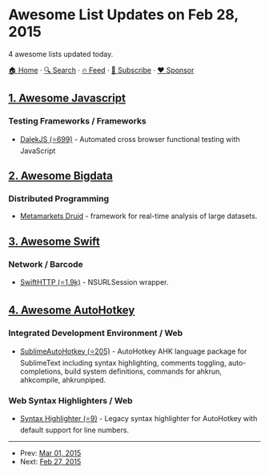# Awesome List Updates on Feb 28, 2015

4 awesome lists updated today.

[🏠 Home](/README.md) · [🔍 Search](https://www.trackawesomelist.com/search/) · [🔥 Feed](https://www.trackawesomelist.com/rss.xml) · [📮 Subscribe](https://trackawesomelist.us17.list-manage.com/subscribe?u=d2f0117aa829c83a63ec63c2f&id=36a103854c) · [❤️  Sponsor](https://github.com/sponsors/theowenyoung)



## [1. Awesome Javascript](/content/sorrycc/awesome-javascript/README.md)

### Testing Frameworks / Frameworks

*   [DalekJS (⭐699)](https://github.com/dalekjs/dalek) - Automated cross browser functional testing with JavaScript

## [2. Awesome Bigdata](/content/newTendermint/awesome-bigdata/README.md)

### Distributed Programming

*   [Metamarkets Druid](http://druid.io/) - framework for real-time analysis of large datasets.

## [3. Awesome Swift](/content/matteocrippa/awesome-swift/README.md)

### Network / Barcode

*   [SwiftHTTP (⭐1.9k)](https://github.com/daltoniam/SwiftHTTP) - NSURLSession wrapper.

## [4. Awesome AutoHotkey](/content/ahkscript/awesome-AutoHotkey/README.md)

### Integrated Development Environment / Web

*   [SublimeAutoHotkey (⭐205)](https://github.com/ahkscript/SublimeAutoHotkey) - AutoHotkey AHK language package for SublimeText including syntax highlighting, comments toggling, auto-completions, build system definitions, commands for ahkrun, ahkcompile, ahkrunpiped.

### Web Syntax Highlighters / Web

*   [Syntax Highlighter (⭐9)](https://github.com/aviaryan/highlighter-ahk-zenburn) - Legacy syntax highlighter for AutoHotkey with default support for line numbers.

---

- Prev: [Mar 01, 2015](/content/2015/03/01/README.md)
- Next: [Feb 27, 2015](/content/2015/02/27/README.md)